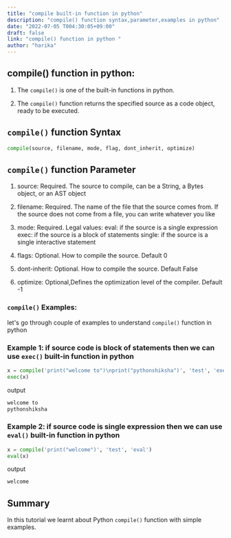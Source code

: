 ```yaml
---
title: "compile built-in function in python"
description: "compile() function syntax,parameter,examples in python"
date: "2022-07-05 T004:30:05+09:00"
draft: false
link: "compile() function in python "
author: "harika"
---
```


## compile() function in python:
1. The `compile()` is one of the built-in functions in python.

2. The `compile()` function returns the specified source as a code object,
ready to be executed.

## `compile()` function Syntax
```python
compile(source, filename, mode, flag, dont_inherit, optimize)
```
## `compile()` function Parameter

1. source: Required. The source to compile, can be a String, a Bytes object, or an AST object

2. filename: Required. The name of the file that the source comes from. If the source does not come from a file, you can write whatever you like

3. mode: Required. Legal values:
   eval: if the source is a single expression
   exec: if the source is a block of statements
   single: if the source is a single interactive statement

4. flags: Optional. How to compile the source. Default 0

5. dont-inherit: Optional. How to compile the source. Default False

6. optimize: Optional,Defines the optimization level of the compiler.
 Default -1

### `compile()` Examples:

let's go through couple of examples to understand `compile()` function in python

### Example 1: if source code is block of statements then we can use `exec()` built-in function in python

```python
x = compile('print("welcome to")\nprint("pythonshiksha")', 'test', 'exec')
exec(x) 
```
output
```python
welcome to
pythonshiksha
```

### Example 2:  if source code is single expression then we can use `eval()` built-in function in python
```python
x = compile('print("welcome")', 'test', 'eval')
eval(x) 
```
output
```python
welcome
```

## Summary
In this tutorial we learnt about Python `compile()` function with simple examples.





